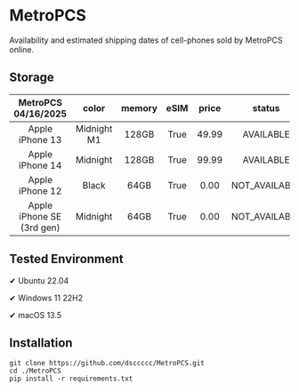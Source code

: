# MetroPCS
Availability and estimated shipping dates of cell-phones sold by MetroPCS online.
## Storage
|MetroPCS 04/16/2025|color|memory|eSIM|price|status|shipping from|shipping to|
|:--:|:--:|:--:|:--:|:--:|:--:|:--:|:--:|
|Apple iPhone 13|Midnight M1|128GB|True|49.99|AVAILABLE|04/16/2025|04/21/2025|
|Apple iPhone 14|Midnight|128GB|True|99.99|AVAILABLE|04/16/2025|04/21/2025|
|Apple iPhone 12|Black|64GB|True|0.00|NOT_AVAILABLE|04/23/2025|04/29/2025|
|Apple iPhone SE (3rd gen)|Midnight|64GB|True|0.00|NOT_AVAILABLE|04/23/2025|04/29/2025|

## Tested Environment
✔ Ubuntu 22.04

✔ Windows 11 22H2

✔ macOS 13.5
## Installation
```
git clone https://github.com/dsccccc/MetroPCS.git
cd ./MetroPCS
pip install -r requirements.txt
```
